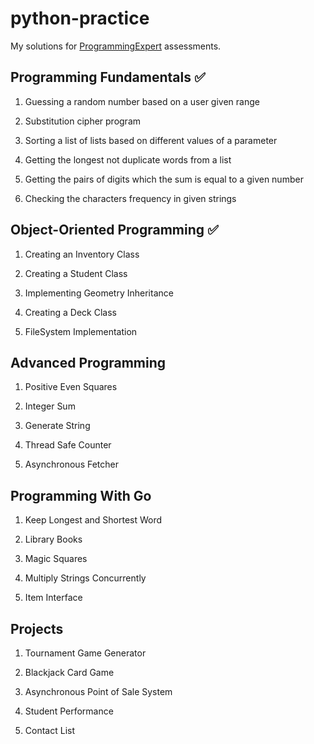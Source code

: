 # python-practice

My solutions for [ProgrammingExpert](https://www.programmingexpert.io/) assessments.

## Programming Fundamentals ✅

1. Guessing a random number based on a user given range

2. Substitution cipher program

3. Sorting a list of lists based on different values of a parameter

4. Getting the longest not duplicate words from a list

5. Getting the pairs of digits which the sum is equal to a given number

6. Checking the characters frequency in given strings

## Object-Oriented Programming ✅

1. Creating an Inventory Class

2. Creating a Student Class

3. Implementing Geometry Inheritance

4. Creating a Deck Class

5. FileSystem Implementation

## Advanced Programming

1. Positive Even Squares

2. Integer Sum

3. Generate String

4. Thread Safe Counter

5. Asynchronous Fetcher

## Programming With Go

1. Keep Longest and Shortest Word

2. Library Books

3. Magic Squares

4. Multiply Strings Concurrently

5. Item Interface

## Projects

1. Tournament Game Generator

2. Blackjack Card Game

3. Asynchronous Point of Sale System

4. Student Performance

5. Contact List
